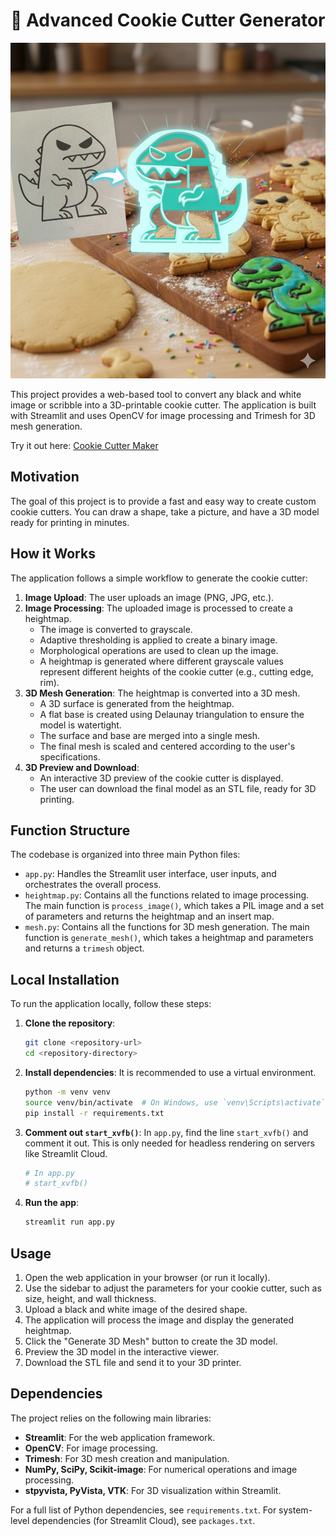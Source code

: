 # 🍪 Advanced Cookie Cutter Generator

![Title Image](title_image.png)

This project provides a web-based tool to convert any black and white image or scribble into a 3D-printable cookie cutter. The application is built with Streamlit and uses OpenCV for image processing and Trimesh for 3D mesh generation.

Try it out here: [Cookie Cutter Maker](https://cookiecuttermaker.streamlit.app/)

## Motivation

The goal of this project is to provide a fast and easy way to create custom cookie cutters. You can draw a shape, take a picture, and have a 3D model ready for printing in minutes.

## How it Works

The application follows a simple workflow to generate the cookie cutter:

1.  **Image Upload**: The user uploads an image (PNG, JPG, etc.).
2.  **Image Processing**: The uploaded image is processed to create a heightmap.
    *   The image is converted to grayscale.
    *   Adaptive thresholding is applied to create a binary image.
    *   Morphological operations are used to clean up the image.
    *   A heightmap is generated where different grayscale values represent different heights of the cookie cutter (e.g., cutting edge, rim).
3.  **3D Mesh Generation**: The heightmap is converted into a 3D mesh.
    *   A 3D surface is generated from the heightmap.
    *   A flat base is created using Delaunay triangulation to ensure the model is watertight.
    *   The surface and base are merged into a single mesh.
    *   The final mesh is scaled and centered according to the user's specifications.
4.  **3D Preview and Download**:
    *   An interactive 3D preview of the cookie cutter is displayed.
    *   The user can download the final model as an STL file, ready for 3D printing.

## Function Structure

The codebase is organized into three main Python files:

*   `app.py`: Handles the Streamlit user interface, user inputs, and orchestrates the overall process.
*   `heightmap.py`: Contains all the functions related to image processing. The main function is `process_image()`, which takes a PIL image and a set of parameters and returns the heightmap and an insert map.
*   `mesh.py`: Contains all the functions for 3D mesh generation. The main function is `generate_mesh()`, which takes a heightmap and parameters and returns a `trimesh` object.

## Local Installation

To run the application locally, follow these steps:

1.  **Clone the repository**:
    ```bash
    git clone <repository-url>
    cd <repository-directory>
    ```

2.  **Install dependencies**:
    It is recommended to use a virtual environment.
    ```bash
    python -m venv venv
    source venv/bin/activate  # On Windows, use `venv\Scripts\activate`
    pip install -r requirements.txt
    ```

3.  **Comment out `start_xvfb()`**:
    In `app.py`, find the line `start_xvfb()` and comment it out. This is only needed for headless rendering on servers like Streamlit Cloud.
    ```python
    # In app.py
    # start_xvfb()
    ```

4.  **Run the app**:
    ```bash
    streamlit run app.py
    ```

## Usage

1.  Open the web application in your browser (or run it locally).
2.  Use the sidebar to adjust the parameters for your cookie cutter, such as size, height, and wall thickness.
3.  Upload a black and white image of the desired shape.
4.  The application will process the image and display the generated heightmap.
5.  Click the "Generate 3D Mesh" button to create the 3D model.
6.  Preview the 3D model in the interactive viewer.
7.  Download the STL file and send it to your 3D printer.

## Dependencies

The project relies on the following main libraries:

*   **Streamlit**: For the web application framework.
*   **OpenCV**: For image processing.
*   **Trimesh**: For 3D mesh creation and manipulation.
*   **NumPy, SciPy, Scikit-image**: For numerical operations and image processing.
*   **stpyvista, PyVista, VTK**: For 3D visualization within Streamlit.

For a full list of Python dependencies, see `requirements.txt`. For system-level dependencies (for Streamlit Cloud), see `packages.txt`.
